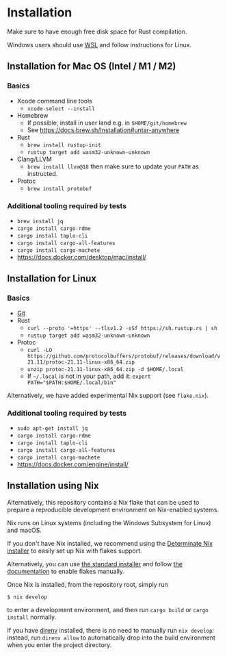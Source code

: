 # Installation

Make sure to have enough free disk space for Rust compilation.

Windows users should use [WSL](https://learn.microsoft.com/en-us/windows/wsl/install) and follow instructions for Linux.

## Installation for Mac OS (Intel / M1 / M2)

### Basics

* Xcode command line tools
    - `xcode-select --install`
* Homebrew
    - If possible, install in user land e.g. in `$HOME/git/homebrew`
    - See https://docs.brew.sh/Installation#untar-anywhere
* Rust
    - `brew install rustup-init`
    - `rustup target add wasm32-unknown-unknown`
* Clang/LLVM
    - `brew install llvm@18` then make sure to update your `PATH` as instructed.
* Protoc
    - `brew install protobuf`

### Additional tooling required by tests

* `brew install jq`
* `cargo install cargo-rdme`
* `cargo install taplo-cli`
* `cargo install cargo-all-features`
* `cargo install cargo-machete`
* https://docs.docker.com/desktop/mac/install/

## Installation for Linux

### Basics

* [Git](https://git-scm.com/downloads)
* Rust
    - `curl --proto '=https' --tlsv1.2 -sSf https://sh.rustup.rs | sh`
    - `rustup target add wasm32-unknown-unknown`
* Protoc
    - `curl -LO https://github.com/protocolbuffers/protobuf/releases/download/v21.11/protoc-21.11-linux-x86_64.zip`
    - `unzip protoc-21.11-linux-x86_64.zip -d $HOME/.local`
    - If `~/.local` is not in your path, add it: `export PATH="$PATH:$HOME/.local/bin"`

Alternatively, we have added experimental Nix support (see `flake.nix`).

### Additional tooling required by tests

* `sudo apt-get install jq`
* `cargo install cargo-rdme`
* `cargo install taplo-cli`
* `cargo install cargo-all-features`
* `cargo install cargo-machete`
* https://docs.docker.com/engine/install/

## Installation using Nix

Alternatively, this repository contains a Nix flake that can be used
to prepare a reproducible development environment on Nix-enabled
systems.

Nix runs on Linux systems (including the Windows Subsystem for Linux)
and macOS.

If you don't have Nix installed, we recommend using the [Determinate
Nix installer](https://github.com/DeterminateSystems/nix-installer) to
easily set up Nix with flakes support.

Alternatively, you can use [the standard
installer](https://nixos.org/download/) and follow [the
documentation](https://nixos.wiki/wiki/Flakes) to enable flakes
manually.

Once Nix is installed, from the repository root, simply run

```shellsession
$ nix develop
```

to enter a development environment, and then run `cargo build` or
`cargo install` normally.

If you have [direnv](https://direnv.net/) installed, there is no need
to manually run `nix develop`: instead, run `direnv allow` to
automatically drop into the build environment when you enter the
project directory.
